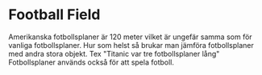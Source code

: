 # Football Field

Amerikanska fotbollsplaner är 120 meter vilket är ungefär samma som för vanliga
fotbollsplaner. Hur som helst så brukar man jämföra fotbollsplaner med andra
stora objekt. Tex "Titanic var tre fotbollsplaner lång" Fotbollsplaner används
också för att spela fotboll.

